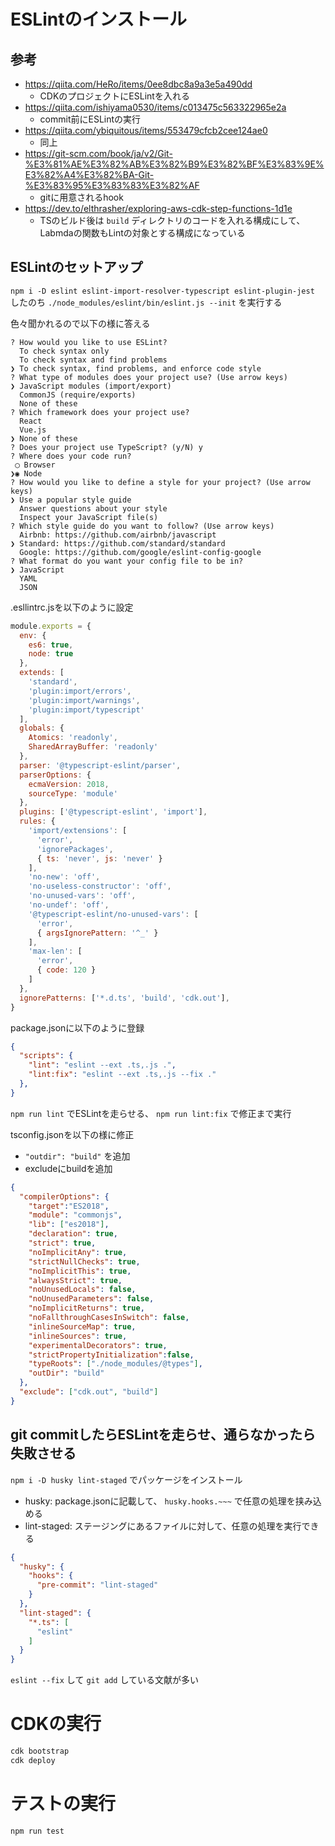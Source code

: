 # ESLintのインストール

## 参考

* https://qiita.com/HeRo/items/0ee8dbc8a9a3e5a490dd
    * CDKのプロジェクトにESLintを入れる
* https://qiita.com/ishiyama0530/items/c013475c563322965e2a
    * commit前にESLintの実行
* https://qiita.com/ybiquitous/items/553479cfcb2cee124ae0
    * 同上
* https://git-scm.com/book/ja/v2/Git-%E3%81%AE%E3%82%AB%E3%82%B9%E3%82%BF%E3%83%9E%E3%82%A4%E3%82%BA-Git-%E3%83%95%E3%83%83%E3%82%AF
    * gitに用意されるhook
* https://dev.to/elthrasher/exploring-aws-cdk-step-functions-1d1e
    * TSのビルド後は `build` ディレクトリのコードを入れる構成にして、Labmdaの関数もLintの対象とする構成になっている

## ESLintのセットアップ

`npm i -D eslint eslint-import-resolver-typescript eslint-plugin-jest` したのち `./node_modules/eslint/bin/eslint.js --init` を実行する

色々聞かれるので以下の様に答える

```
? How would you like to use ESLint? 
  To check syntax only 
  To check syntax and find problems 
❯ To check syntax, find problems, and enforce code style
? What type of modules does your project use? (Use arrow keys)
❯ JavaScript modules (import/export) 
  CommonJS (require/exports) 
  None of these 
? Which framework does your project use? 
  React 
  Vue.js 
❯ None of these
? Does your project use TypeScript? (y/N) y
? Where does your code run? 
 ◯ Browser
❯◉ Node
? How would you like to define a style for your project? (Use arrow keys)
❯ Use a popular style guide 
  Answer questions about your style 
  Inspect your JavaScript file(s) 
? Which style guide do you want to follow? (Use arrow keys)
  Airbnb: https://github.com/airbnb/javascript 
❯ Standard: https://github.com/standard/standard 
  Google: https://github.com/google/eslint-config-google 
? What format do you want your config file to be in? 
❯ JavaScript 
  YAML 
  JSON 
```

.esllintrc.jsを以下のように設定

```js
module.exports = {
  env: {
    es6: true,
    node: true
  },
  extends: [
    'standard',
    'plugin:import/errors',
    'plugin:import/warnings',
    'plugin:import/typescript'
  ],
  globals: {
    Atomics: 'readonly',
    SharedArrayBuffer: 'readonly'
  },
  parser: '@typescript-eslint/parser',
  parserOptions: {
    ecmaVersion: 2018,
    sourceType: 'module'
  },
  plugins: ['@typescript-eslint', 'import'],
  rules: {
    'import/extensions': [
      'error',
      'ignorePackages',
      { ts: 'never', js: 'never' }
    ],
    'no-new': 'off',
    'no-useless-constructor': 'off',
    'no-unused-vars': 'off',
    'no-undef': 'off',
    '@typescript-eslint/no-unused-vars': [
      'error',
      { argsIgnorePattern: '^_' }
    ],
    'max-len': [
      'error',
      { code: 120 }
    ]
  },
  ignorePatterns: ['*.d.ts', 'build', 'cdk.out'],
}
```

package.jsonに以下のように登録

```json
{
  "scripts": {
    "lint": "eslint --ext .ts,.js .",
    "lint:fix": "eslint --ext .ts,.js --fix ."
  },
}
```

`npm run lint` でESLintを走らせる、 `npm run lint:fix` で修正まで実行


tsconfig.jsonを以下の様に修正

* `"outdir": "build"` を追加
* excludeにbuildを追加

```json
{
  "compilerOptions": {
    "target":"ES2018",
    "module": "commonjs",
    "lib": ["es2018"],
    "declaration": true,
    "strict": true,
    "noImplicitAny": true,
    "strictNullChecks": true,
    "noImplicitThis": true,
    "alwaysStrict": true,
    "noUnusedLocals": false,
    "noUnusedParameters": false,
    "noImplicitReturns": true,
    "noFallthroughCasesInSwitch": false,
    "inlineSourceMap": true,
    "inlineSources": true,
    "experimentalDecorators": true,
    "strictPropertyInitialization":false,
    "typeRoots": ["./node_modules/@types"],
    "outDir": "build"
  },
  "exclude": ["cdk.out", "build"]
}
```

## git commitしたらESLintを走らせ、通らなかったら失敗させる

`npm i -D husky lint-staged` でパッケージをインストール

* husky: package.jsonに記載して、 `husky.hooks.~~~` で任意の処理を挟み込める
* lint-staged: ステージングにあるファイルに対して、任意の処理を実行できる

```json
{
  "husky": {
    "hooks": {
      "pre-commit": "lint-staged"
    }
  },
  "lint-staged": {
    "*.ts": [
      "eslint"
    ]
  }
}
```

`eslint --fix` して `git add` している文献が多い

# CDKの実行

```bash
cdk bootstrap
cdk deploy
```

# テストの実行

```bash
npm run test
```
